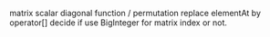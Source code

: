 matrix
    scalar
    diagonal
    function / permutation
    replace elementAt by operator[]
decide if use BigInteger for matrix index or not.
